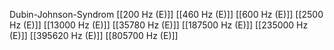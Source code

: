 Dubin-Johnson-Syndrom
[[200 Hz (E)]]
[[460 Hz (E)]]
[[600 Hz (E)]]
[[2500 Hz (E)]]
[[13000 Hz (E)]]
[[35780 Hz (E)]]
[[187500 Hz (E)]]
[[235000 Hz (E)]]
[[395620 Hz (E)]]
[[805700 Hz (E)]]